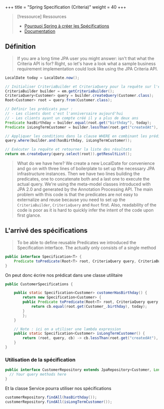 +++
title = "Spring Specification (Criteria)"
weight = 40
+++

> [!ressource] Ressources
> - [Pourquoi Spring à créer les Spécifications](https://spring.io/blog/2011/04/26/advanced-spring-data-jpa-specifications-and-querydsl)
> - [Documentation](https://docs.spring.io/spring-data/jpa/reference/jpa/specifications.html)

## Définition
> If you are a long time JPA user you might answer: isn't that what the Criteria API is for? Right, so let's have a look what a sample business requirement implementation could look like using the JPA Criteria API.

```java
LocalDate today = LocalDate.now();

// Initialiser CriteriaBuilder et CriteriaQuery pour la requête sur l'entité Customer
CriteriaBuilder builder = em.getCriteriaBuilder();
CriteriaQuery<Customer> query = builder.createQuery(Customer.class);
Root<Customer> root = query.from(Customer.class);

// Définir les prédicats pour :
// - Les clients dont c'est l'anniversaire aujourd'hui
// - Les clients ayant un compte créé il y a plus de deux ans
Predicate hasBirthday = builder.equal(root.get("birthday"), today);
Predicate isLongTermCustomer = builder.lessThan(root.get("createdAt"), today.minusYears(2));

// Appliquer les conditions dans la clause WHERE en combinant les prédicats
query.where(builder.and(hasBirthday, isLongTermCustomer));

// Exécuter la requête et retourner la liste des résultats
return em.createQuery(query.select(root)).getResultList();
```

> What do we have here? We create a new LocalDate for convenience and go on with three lines of boilerplate to set up the necessary JPA infrastructure instances. Then we have two lines building the predicates, one to concatenate both and a last one to execute the actual query. We're using the meta-model classes introduced with JPA 2.0 and generated by the Annotation Processing API. The main problem with this code is that the predicates are not easy to externalize and reuse because you need to set up the `CriteriaBuilder`, `CriteriaQuery` and `Root` first. Also, readability of the code is poor as it is hard to quickly infer the intent of the code upon first glance.

## L'arrivé des spécifications
> To be able to define reusable Predicates we introduced the Specification interface. The actually only consists of a single method

```java
public interface Specification<T> {
    Predicate toPredicate(Root<T> root, CriteriaQuery query, CriteriaBuilder cb);
}
```

On peut donc écrire nos prédicat dans une classe utilitaire 
```java
public CustomerSpecifications {

    public static Specification<Customer> customerHasBirthday() {
        return new Specification<Customer> {
        public Predicate toPredicate(Root<T> root, CriteriaQuery query, CriteriaBuilder cb) {
            return cb.equal(root.get(Customer_.birthday), today);
        }
        };
    }

    // Note : ici on a utiliser une lambda expression 
    public static Specification<Customer> isLongTermCustomer() {
        return (root, query, cb) -> cb.lessThan(root.get("createdAt"), LocalDate.now().minusYears(2));
    }
}
```

### Utilisation de la spécification
```java
public interface CustomerRepository extends JpaRepository<Customer, Long>, JpaSpecificationExecutor<Customer> {
  // Your query methods here
}
```

Et la classe Service pourra utiliser nos spécifications
```java
customerRepository.findAll(hasBirthday());
customerRepository.findAll(isLongTermCustomer());
```

